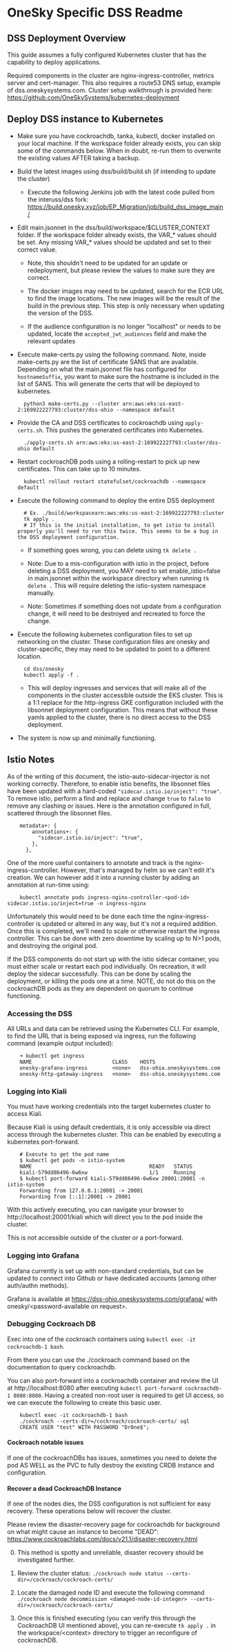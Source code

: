 # OneSky Specific DSS Readme

## DSS Deployment Overview

This guide assumes a fully configured Kubernetes cluster that has the capability to deploy applications.

Required components in the cluster are nginx-ingress-controller, metrics server and cert-manager. This also requires a route53 DNS setup, example of dss.oneskysystems.com. Cluster setup walkthrough is provided here: https://github.com/OneSkySystems/kubernetes-deployment

## Deploy DSS instance to Kubernetes

- Make sure you have cockroachdb, tanka, kubectl, docker installed on your local machine. If the workspace folder already exists, you can skip some of the commands below. When in doubt, re-run them to overwrite the existing values AFTER taking a backup.

- Build the latest images using dss/build/build.sh (if intending to update the cluster)

    - Execute the following Jenkins job with the latest code pulled from the interuss/dss fork: https://build.onesky.xyz/job/EP_Migration/job/build_dss_image_main/

- Edit main.jsonnet in the dss/build/workspace/$CLUSTER_CONTEXT folder. If the workspace folder already exists, the VAR_* values should be set. Any missing VAR_* values should be updated and set to their correct value.

    - Note, this shouldn't need to be updated for an update or redeployment, but please review the values to make sure they are correct.

    - The docker images may need to be updated, search for the ECR URL to find the image locations. The new images will be the result of the build in the previous step. This step is only necessary when updating the version of the DSS.

    - If the audience configuration is no longer "localhost" or needs to be updated, locate the `accepted_jwt_audiences` field and make the relevant updates

- Execute make-certs.py using the following command. Note, inside make-certs.py are the list of certificate SANS that are available. Depending on what the main.jsonnet file has configured for `hostnameSuffix`, you want to make sure the hostname is included in the list of SANS. This will generate the certs that will be deployed to kubernetes.

        python3 make-certs.py --cluster arn:aws:eks:us-east-2:169922227793:cluster/dss-ohio --namespace default

- Provide the CA and DSS certificates to cockroachdb using `apply-certs.sh`. This pushes the generated certificates into Kubernetes.

        ./apply-certs.sh arn:aws:eks:us-east-2:169922227793:cluster/dss-ohio default

- Restart cockroachDB pods using a rolling-restart to pick up new certificates. This can take up to 10 minutes.

        kubectl rollout restart statefulset/cockroachdb --namespace default

- Execute the following command to deploy the entire DSS deployment

        # Ex. ./build/workspacearn:aws:eks:us-east-2:169922227793:cluster
        tk apply .
        # If this is the initial installation, to get istio to install properly you'll need to run this twice. This seems to be a bug in the DSS deployment configuration.

    - If something goes wrong, you can delete using `tk delete .`

    - Note: Due to a mis-configuration with istio in the project, before deleting a DSS deployment, you MAY need to set enable_istio=false in main.jsonnet within the workspace directory when running `tk delete .` This will require deleting the istio-system namespace manually.

    - Note: Sometimes if something does not update from a configuration change, it will need to be destroyed and recreated to force the change.

- Execute the following kubernetes configuration files to set up networking on the cluster. These configuration files are onesky and cluster-specific, they may need to be updated to point to a different location.

        cd dss/onesky
        kubectl apply -f .

    - This will deploy ingresses and services that will make all of the components in the cluster accessible outside the EKS cluster. This is a 1:1 replace for the http-ingress GKE configuration included with the libsonnet deployment configuration. This means that without these yamls applied to the cluster, there is no direct access to the DSS deployment.

- The system is now up and minimally functioning.

## Istio Notes

As of the writing of this document, the istio-auto-sidecar-injector is not working correctly. Therefore, to enable istio benefits, the libsonnet files have been updated with a hard-coded `"sidecar.istio.io/inject": "true"`. To remove istio, perform a find and replace and change `true` to `false` to remove any clashing or issues. Here is the annotation configured in full, scattered through the libsonnet files.

        metadata+: {
            annotations+: {
              "sidecar.istio.io/inject": "true",
            },
          },

One of the more useful containers to annotate and track is the nginx-ingress-controller. However, that's managed by helm so we can't edit it's creation. We can however add it into a running cluster by adding an annotation at run-time using:

        kubectl annotate pods ingress-nginx-controller-<pod-id> sidecar.istio.io/inject=true -n ingress-nginx

Unfortunately this would need to be done each time the nginx-ingress-controller is updated or altered in any way, but it's not a required addition. Once this is completed, we'll need to scale or otherwise restart the ingress controller. This can be done with zero downtime by scaling up to N>1 pods, and destroying the original pod.

If the DSS components do not start up with the istio sidecar container, you must either scale or restart each pod individually. On recreation, it will deploy the sidecar successfully. This can be done by scaling the deployment, or killing the pods one at a time. NOTE, do not do this on the cockroachDB pods as they are dependent on quorum to continue functioning.

### Accessing the DSS

All URLs and data can be retrieved using the Kubernetes CLI. For example, to find the URL that is being exposed via ingress, run the following command (example output included):

        ➜ kubectl get ingress
        NAME                          CLASS    HOSTS
        onesky-grafana-ingress        <none>   dss-ohio.oneskysystems.com
        onesky-http-gateway-ingress   <none>   dss-ohio.oneskysystems.com

### Logging into Kiali

You must have working credentials into the target kubernetes cluster to access Kiali.

Because Kiali is using default credentials, it is only accessible via direct access through the kubernetes cluster. This can be enabled by executing a kubernetes port-forward.

        # Execute to get the pod name
        $ kubectl get pods -n istio-system
        NAME                                      READY   STATUS
        kiali-579dd86496-6w6xw                    1/1     Running
        $ kubectl port-forward kiali-579dd86496-6w6xw 20001:20001 -n istio-system
        Forwarding from 127.0.0.1:20001 -> 20001
        Forwarding from [::1]:20001 -> 20001

With this actively executing, you can navigate your browser to http://localhost:20001/kiali which will direct you to the pod inside the cluster.

This is not accessible outside of the cluster or a port-forward.

### Logging into Grafana

Grafana currently is set up with non-standard credentials, but can be updated to connect into Github or have dedicated accounts (among other auth/authn methods).

Grafana is available at https://dss-ohio.oneskysystems.com/grafana/ with onesky/\<password-available on request>.

### Debugging Cockroach DB

Exec into one of the cockroach containers using `kubectl exec -it cockroachdb-1 bash`.

From there you can use the ./cockroach command based on the documentation to query cockroachdb.

You can also port-forward into a cockroachdb container and review the UI at http://localhost:8080 after executing `kubectl port-forward cockroachdb-1 8080:8080`. Having a created non-root user is required to get UI access, so we can execute the following to create this basic user.

        kubectl exec -it cockroachdb-1 bash
        ./cockroach --certs-dir=/cockroach/cockroach-certs/ sql
        CREATE USER "test" WITH PASSWORD "Dr0ne$";

#### Cockroach notable issues

If one of the cockroachDBs has issues, sometimes you need to delete the pod AS WELL as the PVC to fully destroy the existing CRDB instance and configuration.

#### Recover a dead CockroachDB Instance

If one of the nodes dies, the DSS configuration is not sufficient for easy recovery. These operations below will recover the cluster.

Please review the disaster-recovery page for cockroachdb for background on what might cause an instance to become "DEAD": https://www.cockroachlabs.com/docs/v21.1/disaster-recovery.html

0. This method is spotty and unreliable, disaster recovery should be investigated further.

1. Review the cluster status: `./cockroach node status --certs-dir=/cockroach/cockroach-certs/`

2. Locate the damaged node ID and execute the following command `./cockroach node decommission <damaged-node-id-integer> --certs-dir=/cockroach/cockroach-certs/`

3. Once this is finished executing (you can verify this through the CockroachDB UI mentioned above), you can re-execute `tk apply .` in the workspace/\<context> directory to trigger an reconfigure of cockroachDB.